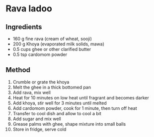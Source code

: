 # Rava ladoo

## Ingredients

* 160 g fine rava (cream of wheat, sooji)
* 200 g Khoya (evaporated milk solids, mawa)
* 0.5 cups ghee or other clarified butter
* 0.5 tsp cardomom powder

## Method

1. Crumble or grate the khoya
2. Melt the ghee in a thick bottomed pan
3. Add rava, mix well
4. Heat for 10 minutes on low heat until fragrant and becomes darker
5. Add khoya, stir well for 3 minutes until melted
6. Add cardomom powder, cook for 1 minute, then turn off heat
7. Transfer to cool dish and allow to cool a bit
8. Add sugar and mix well
9. Grease palms with ghee, shape mixture into small balls
10. Store in fridge, serve cold
